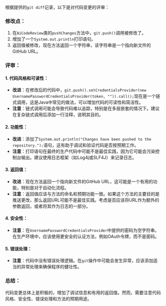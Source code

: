 根据提供的`git diff`记录，以下是对代码变更的评审：

### 修改点：
1. 在`AiCodeReview`类的`pushChanges`方法中，`git.push()`调用被修改了。
2. 增加了一个`System.out.println`打印语句。
3. 返回值被修改，现在方法返回一个字符串，该字符串是一个指向新文件的GitHub URL。

### 评审：

#### 1. 代码风格和可读性：
- **改进**：在修改后的代码中，`git.push().setCredentialsProvider(new UsernamePasswordCredentialsProvider(token, "")).call();`现在是一个链式调用，这是Java中常见的做法，可以增加代码的可读性和简洁性。
- **注意**：链式调用可能会导致代码难以追踪，特别是在多层嵌套的情况下。建议在复杂链式调用后添加一行注释，说明其目的。

#### 2. 功能性：
- **改进**：添加了`System.out.println("Changes have been pushed to the repository.");`语句，这有助于调试和验证代码是否按预期工作。
- **注意**：打印语句在最终的生产代码中可能不是最佳实践，因为它可能会污染控制台输出。建议使用日志框架（如Log4j或SLF4J）来记录日志。

#### 3. 返回值：
- **改进**：现在方法返回一个指向新文件的GitHub URL，这可能是一个有用的功能，特别是对于自动化流程。
- **注意**：返回值应该与方法的命名和预期功能一致。如果这个方法的主要目的是推送更改，那么返回URL可能不是最佳实践。考虑是否应该将URL作为额外的参数返回，或者将其作为日志的一部分。

#### 4. 安全性：
- **注意**：在`UsernamePasswordCredentialsProvider`中提供的密码为空字符串。在生产环境中，应该使用更安全的认证方法，例如OAuth令牌，而不是密码。

#### 5. 错误处理：
- **注意**：代码中没有错误处理逻辑。在`git`操作中可能会发生异常，应该添加适当的异常处理来确保程序的健壮性。

### 总结：
代码变更总体上是积极的，增加了调试信息和有用的返回值。然而，需要注意代码风格、安全性、错误处理和方法的预期用途。